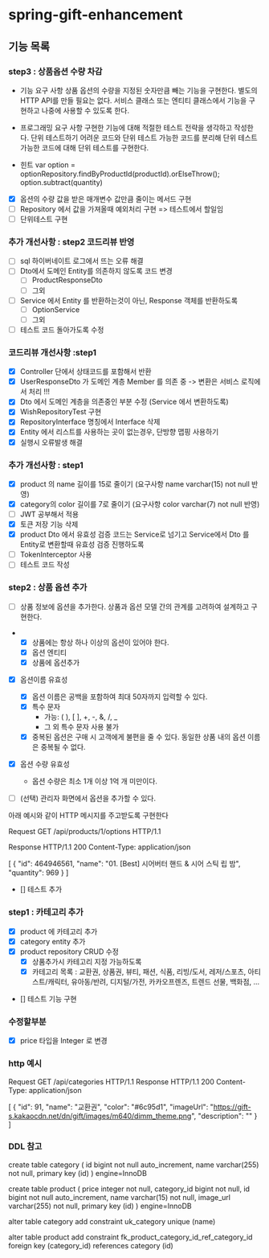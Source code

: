 # spring-gift-enhancement

## 기능 목록 

### step3 : 상품옵션 수량 차감 

- 기능 요구 사항
상품 옵션의 수량을 지정된 숫자만큼 빼는 기능을 구현한다.
별도의 HTTP API를 만들 필요는 없다.
서비스 클래스 또는 엔티티 클래스에서 기능을 구현하고 나중에 사용할 수 있도록 한다.

- 프로그래밍 요구 사항
구현한 기능에 대해 적절한 테스트 전략을 생각하고 작성한다.
단위 테스트하기 어려운 코드와 단위 테스트 가능한 코드를 분리해 단위 테스트 가능한 코드에 대해 단위 테스트를 구현한다.

- 힌트
var option = optionRepository.findByProductId(productId).orElseThrow();
option.subtract(quantity)

- [x] 옵션의 수량 값을 받은 매개변수 값만큼 줄이는 메서드 구현 
- [ ] Repository 에서 값을 가져올때 예외처리 구현 => 테스트에서 할일임 
- [ ] 단위테스트 구현 

### 추가 개선사항 : step2  코드리뷰 반영 
- [ ] sql 하이버네이트 로그에서 뜨는 오류 해결
- [ ] Dto에서 도메인 Entity를 의존하지 않도록 코드 변경 
  - [ ] ProductResponseDto
  - [ ] 그외
- [ ] Service 에서 Entity 를 반환하는것이 아닌, Response 객체를 반환하도록 
  - [ ] OptionService 
  - [ ] 그외
- [ ] 테스트 코드 돌아가도록 수정 

### 코드리뷰 개선사항 :step1 
- [x] Controller 단에서 상태코드를 포함해서 반환 
- [x] UserResponseDto 가 도메인 계층 Member 를 의존 중 -> 변환은 서비스 로직에서 처리 !!! 
- [x] Dto 에서 도메인 계층을 의존중인 부분 수정 (Service 에서 변환하도록)
- [x] WishRepositoryTest 구현 
- [x] RepositoryInterface 명칭에서 Interface 삭제
- [x] Entity 에서 리스트를 사용하는 곳이 없는경우, 단방향 맵핑 사용하기
- [x] 실행시 오류발생 해결 

### 추가 개선사항 : step1
- [x] product 의 name 길이를 15로 줄이기 (요구사항 name varchar(15) not null 반영)
- [x] category의 color 길이를 7로 줄이기 (요구사항 color varchar(7) not null 반영)
- [ ] JWT 공부해서 적용 
- [x] 토큰 저장 기능 삭제 
- [x] product Dto 에서 유효성 검증 코드는 Service로 넘기고 Service에서 Dto 를 Entity로 변환할때 유효성 검증 진행하도록 
- [ ] TokenInterceptor 사용 
- [ ] 테스트 코드 작성

### step2 : 상품 옵션 추가 
- [ ] 상품 정보에 옵션을 추가한다. 상품과 옵션 모델 간의 관계를 고려하여 설계하고 구현한다.
- - [x] 상품에는 항상 하나 이상의 옵션이 있어야 한다.
  - [x] 옵션 엔티티 
  - [x] 상품에 옵션추가

- [x] 옵션이름 유효성
  - [x] 옵션 이름은 공백을 포함하여 최대 50자까지 입력할 수 있다. 
  - [x] 특수 문자
      * 가능: ( ), [ ], +, -, &, /, _
      * 그 외 특수 문자 사용 불가 
  - [x] 중복된 옵션은 구매 시 고객에게 불편을 줄 수 있다. 동일한 상품 내의 옵션 이름은 중복될 수 없다.

- [x] 옵션 수량 유효성 
    * 옵션 수량은 최소 1개 이상 1억 개 미만이다.


- [ ] (선택) 관리자 화면에서 옵션을 추가할 수 있다.

아래 예시와 같이 HTTP 메시지를 주고받도록 구현한다

Request
GET /api/products/1/options HTTP/1.1

Response
HTTP/1.1 200
Content-Type: application/json

[
{
"id": 464946561,
"name": "01. [Best] 시어버터 핸드 & 시어 스틱 립 밤",
"quantity": 969
}
]

- [] 테스트 추가 



###  step1 : 카테고리 추가 
- [x] product 에 카테고리 추가 
- [x] category entity 추가 
- [x] product repository CRUD 수정 
    - [x] 상품추가시 카테고리 지정 가능하도록 
    - [x] 카테고리 목록 : 교환권, 상품권, 뷰티, 패션, 식품, 리빙/도서, 레저/스포츠, 아티스트/캐릭터, 유아동/반려, 디지털/가전, 카카오프렌즈, 트렌드 선물, 백화점, ...
- [] 테스트 기능 구현 

### 수정할부분 
- [x] price 타입을 Integer 로 변경

### http 예시 
Request
GET /api/categories HTTP/1.1
Response
HTTP/1.1 200
Content-Type: application/json

[
{
"id": 91,
"name": "교환권",
"color": "#6c95d1",
"imageUrl": "https://gift-s.kakaocdn.net/dn/gift/images/m640/dimm_theme.png",
"description": ""
}
]

### DDL 참고 
create table category
(
id   bigint       not null auto_increment,
name varchar(255) not null,
primary key (id)
) engine=InnoDB

create table product
(
price       integer      not null,
category_id bigint       not null,
id          bigint       not null auto_increment,
name        varchar(15)  not null,
image_url   varchar(255) not null,
primary key (id)
) engine=InnoDB

alter table category
add constraint uk_category unique (name)

alter table product
add constraint fk_product_category_id_ref_category_id
foreign key (category_id)
references category (id)